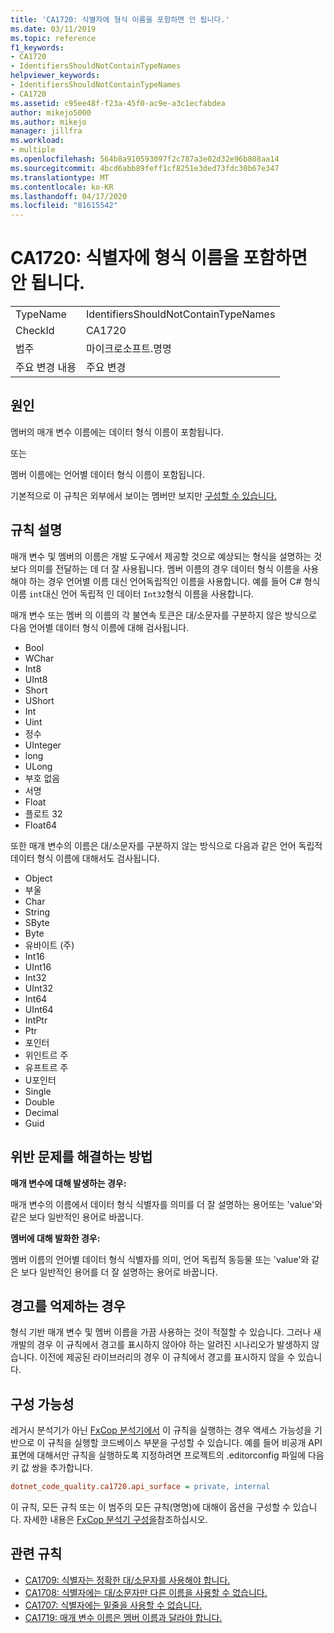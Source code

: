 ```yaml
---
title: 'CA1720: 식별자에 형식 이름을 포함하면 안 됩니다.'
ms.date: 03/11/2019
ms.topic: reference
f1_keywords:
- CA1720
- IdentifiersShouldNotContainTypeNames
helpviewer_keywords:
- IdentifiersShouldNotContainTypeNames
- CA1720
ms.assetid: c95ee48f-f23a-45f0-ac9e-a3c1ecfabdea
author: mikejo5000
ms.author: mikejo
manager: jillfra
ms.workload:
- multiple
ms.openlocfilehash: 564b8a910593097f2c787a3e02d32e96b808aa14
ms.sourcegitcommit: 4bcd6abb89feff1cf8251e3ded73fdc30b67e347
ms.translationtype: MT
ms.contentlocale: ko-KR
ms.lasthandoff: 04/17/2020
ms.locfileid: "81615542"
---
```

# <a name="ca1720-identifiers-should-not-contain-type-names"></a>CA1720: 식별자에 형식 이름을 포함하면 안 됩니다.

|||
|-|-|
|TypeName|IdentifiersShouldNotContainTypeNames|
|CheckId|CA1720|
|범주|마이크로소프트.명명|
|주요 변경 내용|주요 변경|

## <a name="cause"></a>원인

멤버의 매개 변수 이름에는 데이터 형식 이름이 포함됩니다.

또는

멤버 이름에는 언어별 데이터 형식 이름이 포함됩니다.

기본적으로 이 규칙은 외부에서 보이는 멤버만 보지만 [구성할 수 있습니다.](#configurability)

## <a name="rule-description"></a>규칙 설명

매개 변수 및 멤버의 이름은 개발 도구에서 제공할 것으로 예상되는 형식을 설명하는 것보다 의미를 전달하는 데 더 잘 사용됩니다. 멤버 이름의 경우 데이터 형식 이름을 사용해야 하는 경우 언어별 이름 대신 언어독립적인 이름을 사용합니다. 예를 들어 C# 형식 이름 `int`대신 언어 독립적 인 데이터 `Int32`형식 이름을 사용합니다.

매개 변수 또는 멤버 의 이름의 각 불연속 토큰은 대/소문자를 구분하지 않은 방식으로 다음 언어별 데이터 형식 이름에 대해 검사됩니다.

- Bool
- WChar
- Int8
- UInt8
- Short
- UShort
- Int
- Uint
- 정수
- UInteger
- long
- ULong
- 부호 없음
- 서명
- Float
- 플로트 32
- Float64

또한 매개 변수의 이름은 대/소문자를 구분하지 않는 방식으로 다음과 같은 언어 독립적 데이터 형식 이름에 대해서도 검사됩니다.

- Object
- 부울
- Char
- String
- SByte
- Byte
- 유바이트 (주)
- Int16
- UInt16
- Int32
- UInt32
- Int64
- UInt64
- IntPtr
- Ptr
- 포인터
- 위인트르 주
- 유프트르 주
- U포인터
- Single
- Double
- Decimal
- Guid

## <a name="how-to-fix-violations"></a>위반 문제를 해결하는 방법

**매개 변수에 대해 발생하는 경우:**

매개 변수의 이름에서 데이터 형식 식별자를 의미를 더 잘 설명하는 용어또는 'value'와 같은 보다 일반적인 용어로 바꿉니다.

**멤버에 대해 발화한 경우:**

멤버 이름의 언어별 데이터 형식 식별자를 의미, 언어 독립적 동등물 또는 'value'와 같은 보다 일반적인 용어를 더 잘 설명하는 용어로 바꿉니다.

## <a name="when-to-suppress-warnings"></a>경고를 억제하는 경우

형식 기반 매개 변수 및 멤버 이름을 가끔 사용하는 것이 적절할 수 있습니다. 그러나 새 개발의 경우 이 규칙에서 경고를 표시하지 않아야 하는 알려진 시나리오가 발생하지 않습니다. 이전에 제공된 라이브러리의 경우 이 규칙에서 경고를 표시하지 않을 수 있습니다.

## <a name="configurability"></a>구성 가능성

레거시 분석기가 아닌 [FxCop 분석기에서](install-fxcop-analyzers.md) 이 규칙을 실행하는 경우 액세스 가능성을 기반으로 이 규칙을 실행할 코드베이스 부분을 구성할 수 있습니다. 예를 들어 비공개 API 표면에 대해서만 규칙을 실행하도록 지정하려면 프로젝트의 .editorconfig 파일에 다음 키 값 쌍을 추가합니다.

```ini
dotnet_code_quality.ca1720.api_surface = private, internal
```

이 규칙, 모든 규칙 또는 이 범주의 모든 규칙(명명)에 대해이 옵션을 구성할 수 있습니다. 자세한 내용은 [FxCop 분석기 구성을](configure-fxcop-analyzers.md)참조하십시오.

## <a name="related-rules"></a>관련 규칙

- [CA1709: 식별자는 정확한 대/소문자를 사용해야 합니다.](../code-quality/ca1709.md)
- [CA1708: 식별자에는 대/소문자만 다른 이름을 사용할 수 없습니다.](../code-quality/ca1708.md)
- [CA1707: 식별자에는 밑줄을 사용할 수 없습니다.](../code-quality/ca1707.md)
- [CA1719: 매개 변수 이름은 멤버 이름과 달라야 합니다.](../code-quality/ca1719.md)
